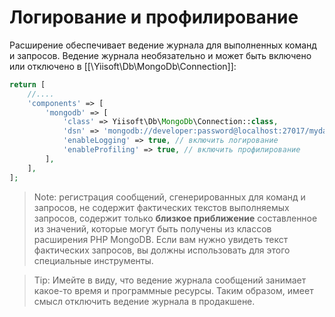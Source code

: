 Логирование и профилирование
=====================

Расширение обеспечивает ведение журнала для выполненных команд и запросов.
Ведение журнала необязательно и может быть включено или отключено в [[\Yiisoft\Db\MongoDb\Connection]]:

```php
return [
    //....
    'components' => [
        'mongodb' => [
            'class' => Yiisoft\Db\MongoDb\Connection::class,
            'dsn' => 'mongodb://developer:password@localhost:27017/mydatabase',
            'enableLogging' => true, // включить логирование
            'enableProfiling' => true, // включить профилирование
        ],
    ],
];
```
> Note: регистрация сообщений, сгенерированных для команд и запросов, не содержит фактических текстов выполняемых запросов, содержит только **близкое приближение** составленное из значений, которые могут быть получены из классов расширения PHP MongoDB.
  Если вам нужно увидеть текст фактических запросов, вы должны использовать для этого специальные инструменты.

> Tip: Имейте в виду, что ведение журнала сообщений занимает какое-то время и программные ресурсы. Таким образом, имеет смысл отключить ведение журнала в продакшене.
